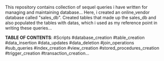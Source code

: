 This repository contains collection of sequel queries i have written for managing and maintaining database...
Here, i created an online_vendor database called "sales_db". Created tables that made up the sales_db and also populated the tables with datas, which i used as my reference point in writing these queries...

**TABLE OF CONTENTS**:
#Scripts
   #database_creation
   #table_creation
   #data_insertion
   #data_updates
   #data_deletion
   #join_operations
   #sub_queries
   #index_creation
   #view_creation
   #stored_procedures_creation
   #trigger_creation
   #transaction_creation...
